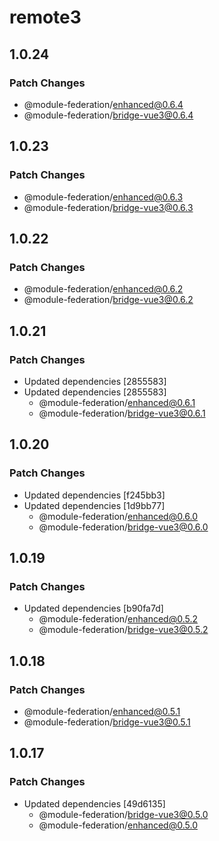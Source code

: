 # remote3

## 1.0.24

### Patch Changes

- @module-federation/enhanced@0.6.4
- @module-federation/bridge-vue3@0.6.4

## 1.0.23

### Patch Changes

- @module-federation/enhanced@0.6.3
- @module-federation/bridge-vue3@0.6.3

## 1.0.22

### Patch Changes

- @module-federation/enhanced@0.6.2
- @module-federation/bridge-vue3@0.6.2

## 1.0.21

### Patch Changes

- Updated dependencies [2855583]
- Updated dependencies [2855583]
  - @module-federation/enhanced@0.6.1
  - @module-federation/bridge-vue3@0.6.1

## 1.0.20

### Patch Changes

- Updated dependencies [f245bb3]
- Updated dependencies [1d9bb77]
  - @module-federation/enhanced@0.6.0
  - @module-federation/bridge-vue3@0.6.0

## 1.0.19

### Patch Changes

- Updated dependencies [b90fa7d]
  - @module-federation/enhanced@0.5.2
  - @module-federation/bridge-vue3@0.5.2

## 1.0.18

### Patch Changes

- @module-federation/enhanced@0.5.1
- @module-federation/bridge-vue3@0.5.1

## 1.0.17

### Patch Changes

- Updated dependencies [49d6135]
  - @module-federation/bridge-vue3@0.5.0
  - @module-federation/enhanced@0.5.0
